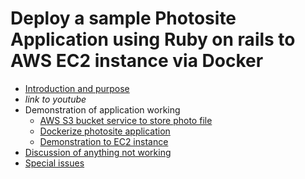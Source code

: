 # Deploy a sample Photosite Application using Ruby on rails to AWS EC2 instance via Docker
* [Introduction and purpose](https://github.com/AmiBhadani/Photosite/wiki/Introduction-and-purpose) 
* _link to youtube_
* Demonstration of application working
    * [AWS S3 bucket service to store photo file](https://github.com/AmiBhadani/Photosite/wiki/AWS-S3-bucket-service-to-store-photo-file)
    * [Dockerize photosite application](https://github.com/AmiBhadani/Photosite/wiki/Dockerize-Photosite-application)
    * [Demonstration to EC2 instance](https://github.com/AmiBhadani/Photosite/wiki/Demonstration-to-EC2-instance)
* [Discussion of anything not working](https://github.com/AmiBhadani/Photosite/wiki/Discussion-of-anything-not-working)
* [Special issues](https://github.com/AmiBhadani/Photosite/wiki/Special-issues)

	
